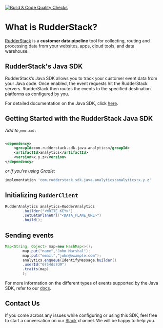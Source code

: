 [![Build & Code Quality Checks](https://github.com/rudderlabs/rudder-sdk-java/actions/workflows/build-and-quality-checks.yml/badge.svg?branch=ci%2FaddCIFeatures)](https://github.com/rudderlabs/rudder-sdk-java/actions/workflows/build-and-quality-checks.yml)

# What is RudderStack?

[RudderStack](https://rudderstack.com/) is a **customer data pipeline** tool for collecting, routing and processing data from
your websites, apps, cloud tools, and data warehouse.

## RudderStack's Java SDK

RudderStack’s Java SDK allows you to track your customer event data from your Java code. Once enabled, the event requests hit
the RudderStack servers. RudderStack then routes the events to the specified destination platforms as configured by you.

For detailed documentation on the Java SDK,
click [here](https://www.rudderstack.com/docs/sources/event-streams/sdks/rudderstack-java-sdk/).

## Getting Started with the RudderStack Java SDK

*Add to `pom.xml`:*

```xml

<dependency>
    <groupId>com.rudderstack.sdk.java.analytics</groupId>
    <artifactId>analytics</artifactId>
    <version>x.y.z</version>
</dependency>

```

*or if you're using Gradle:*

```bash
implementation 'com.rudderstack.sdk.java.analytics:analytics:x.y.z'
```

## Initializing ```RudderClient```

```java 
RudderAnalytics analytics=RudderAnalytics
        .builder("<WRITE_KEY>")
        .setDataPlaneUrl("<DATA_PLANE_URL>")
        .build();
```

## Sending events

```java
Map<String, Object> map=new HashMap<>();
        map.put("name","John Marshal");
        map.put("email","john@example.com");
        analytics.enqueue(IdentifyMessage.builder()
        .userId("6754ds7d9")
        .traits(map)
        );
```

For more information on the different types of events supported by the Java SDK, refer to
our [docs](https://www.rudderstack.com/docs/sources/event-streams/sdks/rudderstack-java-sdk/).

## Contact Us

If you come across any issues while configuring or using this SDK, feel free to start a conversation on
our [Slack](https://resources.rudderstack.com/join-rudderstack-slack) channel. We will be happy to help you.
